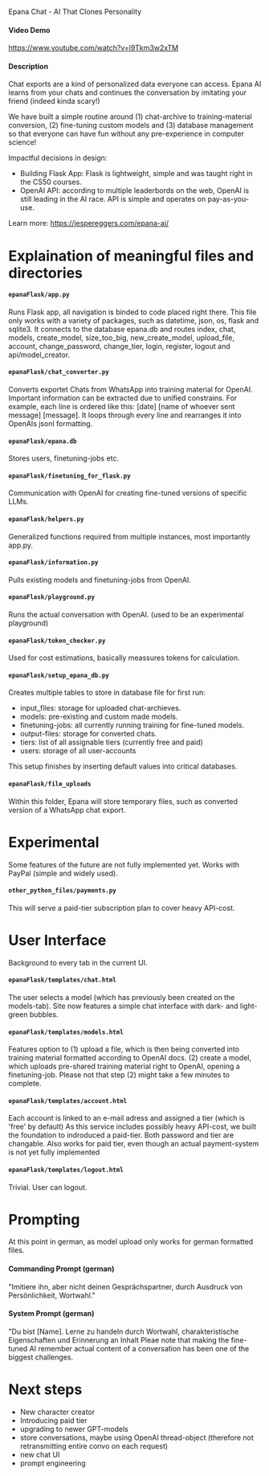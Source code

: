 Epana Chat - AI That Clones Personality

#### Video Demo
https://www.youtube.com/watch?v=l9Tkm3w2xTM

#### Description
Chat exports are a kind of personalized data everyone can access.
Epana AI learns from your chats and continues the conversation by imitating your friend (indeed kinda scary!)

We have built a simple routine around 
(1) chat-archive to training-material conversion,
(2) fine-tuning custom models and
(3) database management so that everyone can have fun without any pre-experience in computer science!

Impactful decisions in design:
- Building Flask App: Flask is lightweight, simple and was taught right in the CS50 courses.
- OpenAI API: according to multiple leaderbords on the web, OpenAI is still leading in the AI race. API is simple and operates on pay-as-you-use. 

Learn more: https://jespereggers.com/epana-ai/

# Explaination of meaningful files and directories
#### `epanaFlask/app.py`
Runs Flask app, all navigation is binded to code placed right there.
This file only works with a variety of packages, such as datetime, json, os, flask and sqlite3.
It connects to the database epana.db and routes  index, chat, models, create_model, size_too_big, new_create_model, 
upload_file, account, change_password, change_tier, login, register, logout and api/model_creator.

#### `epanaFlask/chat_converter.py`
Converts exportet Chats from WhatsApp into training material for OpenAI.
Important information can be extracted due to unified constrains. 
For example, each line is ordered like this: [date] [name of whoever sent message] [message].
It loops through every line and rearranges it into OpenAIs jsonl formatting. 

#### `epanaFlask/epana.db`
Stores users, finetuning-jobs etc.

#### `epanaFlask/finetuning_for_flask.py`
Communication with OpenAI for creating fine-tuned versions of specific LLMs.

#### `epanaFlask/helpers.py`
Generalized functions required from multiple instances, most importantly app.py.

#### `epanaFlask/information.py`
Pulls existing models and finetuning-jobs from OpenAI.

#### `epanaFlask/playground.py`
Runs the actual conversation with OpenAI. (used to be an experimental playground)

#### `epanaFlask/token_checker.py`
Used for cost estimations, basically meassures tokens for calculation.

#### `epanaFlask/setup_epana_db.py`
Creates multiple tables to store in database file for first run:
- input_files: storage for uploaded chat-archieves.
- models: pre-existing and custom made models.
- finetuning-jobs: all currently running training for fine-tuned models.
- output-files: storage for converted chats.
- tiers: list of all assignable tiers (currently free and paid)
- users: storage of all user-accounts

This setup finishes by inserting default values into critical databases.

#### `epanaFlask/file_uploads`
Within this folder, Epana will store temporary files, such as converted version of a WhatsApp chat export.

# Experimental
Some features of the future are not fully implemented yet. 
Works with PayPal (simple and widely used).

#### `other_python_files/payments.py`
This will serve a paid-tier subscription plan to cover heavy API-cost. 

# User Interface
Background to every tab in the current UI.

#### `epanaFlask/templates/chat.html`
The user selects a model (which has previously been created on the models-tab).
Site now features a simple chat interface with dark- and light-green bubbles.

#### `epanaFlask/templates/models.html`
Features option to 
(1) upload a file, which is then being converted into training material formatted according to OpenAI docs.
(2) create a model, which uploads pre-shared training material right to OpenAI, opening a finetuning-job.
Please not that step (2) might take a few minutes to complete.

#### `epanaFlask/templates/account.html`
Each account is linked to an e-mail adress and assigned a tier (which is 'free' by default)
As this service includes possibly heavy API-cost, we built the foundation to indroduced a paid-tier.
Both password and tier are changable. Also works for paid tier, even though an actual payment-system is not yet fully implemented

#### `epanaFlask/templates/logout.html`
Trivial. User can logout.

# Prompting
At this point in german, as model upload only works for german formatted files.

#### Commanding Prompt (german)
"Imitiere ihn, aber nicht deinen Gesprächspartner, durch Ausdruck von Persönlichkeit, Wortwahl."

#### System Prompt (german)
"Du bist [Name]. Lerne zu handeln durch Wortwahl, charakteristische Eigenschaften und Erinnerung an Inhalt
Pleae note that making the fine-tuned AI remember actual content of a conversation has been one of the biggest challenges.

# Next steps
- New character creator
- Introducing paid tier
- upgrading to newer GPT-models
- store conversations, maybe using OpenAI thread-object (therefore not retransmitting entire convo on each request)
- new chat UI
- prompt engineering
